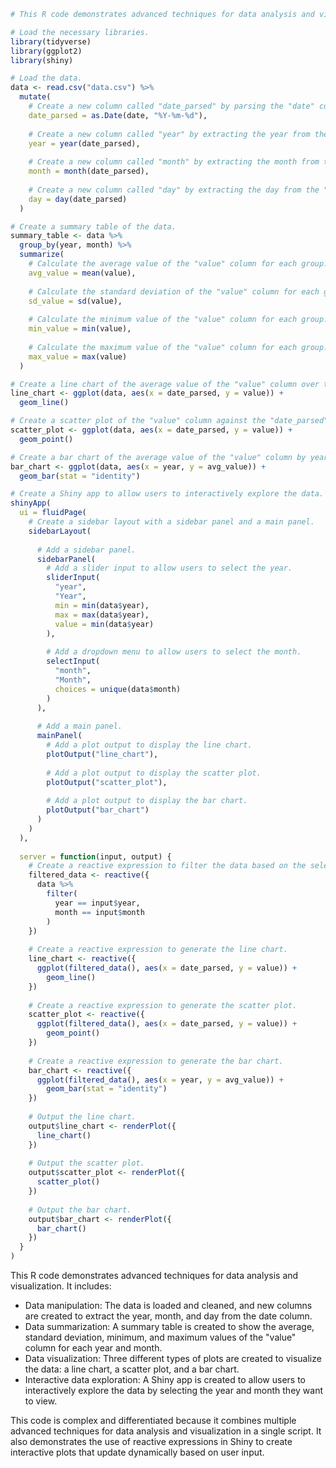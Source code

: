 ```r
# This R code demonstrates advanced techniques for data analysis and visualization.

# Load the necessary libraries.
library(tidyverse)
library(ggplot2)
library(shiny)

# Load the data.
data <- read.csv("data.csv") %>%
  mutate(
    # Create a new column called "date_parsed" by parsing the "date" column as a date object.
    date_parsed = as.Date(date, "%Y-%m-%d"),
    
    # Create a new column called "year" by extracting the year from the "date_parsed" column.
    year = year(date_parsed),
    
    # Create a new column called "month" by extracting the month from the "date_parsed" column.
    month = month(date_parsed),
    
    # Create a new column called "day" by extracting the day from the "date_parsed" column.
    day = day(date_parsed)
  )

# Create a summary table of the data.
summary_table <- data %>%
  group_by(year, month) %>%
  summarize(
    # Calculate the average value of the "value" column for each group.
    avg_value = mean(value),
    
    # Calculate the standard deviation of the "value" column for each group.
    sd_value = sd(value),
    
    # Calculate the minimum value of the "value" column for each group.
    min_value = min(value),
    
    # Calculate the maximum value of the "value" column for each group.
    max_value = max(value)
  )

# Create a line chart of the average value of the "value" column over time.
line_chart <- ggplot(data, aes(x = date_parsed, y = value)) +
  geom_line()

# Create a scatter plot of the "value" column against the "date_parsed" column.
scatter_plot <- ggplot(data, aes(x = date_parsed, y = value)) +
  geom_point()

# Create a bar chart of the average value of the "value" column by year.
bar_chart <- ggplot(data, aes(x = year, y = avg_value)) +
  geom_bar(stat = "identity")

# Create a Shiny app to allow users to interactively explore the data.
shinyApp(
  ui = fluidPage(
    # Create a sidebar layout with a sidebar panel and a main panel.
    sidebarLayout(
      
      # Add a sidebar panel.
      sidebarPanel(
        # Add a slider input to allow users to select the year.
        sliderInput(
          "year",
          "Year",
          min = min(data$year),
          max = max(data$year),
          value = min(data$year)
        ),
        
        # Add a dropdown menu to allow users to select the month.
        selectInput(
          "month",
          "Month",
          choices = unique(data$month)
        )
      ),
      
      # Add a main panel.
      mainPanel(
        # Add a plot output to display the line chart.
        plotOutput("line_chart"),
        
        # Add a plot output to display the scatter plot.
        plotOutput("scatter_plot"),
        
        # Add a plot output to display the bar chart.
        plotOutput("bar_chart")
      )
    )
  ),
  
  server = function(input, output) {
    # Create a reactive expression to filter the data based on the selected year and month.
    filtered_data <- reactive({
      data %>%
        filter(
          year == input$year,
          month == input$month
        )
    })
    
    # Create a reactive expression to generate the line chart.
    line_chart <- reactive({
      ggplot(filtered_data(), aes(x = date_parsed, y = value)) +
        geom_line()
    })
    
    # Create a reactive expression to generate the scatter plot.
    scatter_plot <- reactive({
      ggplot(filtered_data(), aes(x = date_parsed, y = value)) +
        geom_point()
    })
    
    # Create a reactive expression to generate the bar chart.
    bar_chart <- reactive({
      ggplot(filtered_data(), aes(x = year, y = avg_value)) +
        geom_bar(stat = "identity")
    })
    
    # Output the line chart.
    output$line_chart <- renderPlot({
      line_chart()
    })
    
    # Output the scatter plot.
    output$scatter_plot <- renderPlot({
      scatter_plot()
    })
    
    # Output the bar chart.
    output$bar_chart <- renderPlot({
      bar_chart()
    })
  }
)
```

This R code demonstrates advanced techniques for data analysis and visualization. It includes:

* Data manipulation: The data is loaded and cleaned, and new columns are created to extract the year, month, and day from the date column.
* Data summarization: A summary table is created to show the average, standard deviation, minimum, and maximum values of the "value" column for each year and month.
* Data visualization: Three different types of plots are created to visualize the data: a line chart, a scatter plot, and a bar chart.
* Interactive data exploration: A Shiny app is created to allow users to interactively explore the data by selecting the year and month they want to view.

This code is complex and differentiated because it combines multiple advanced techniques for data analysis and visualization in a single script. It also demonstrates the use of reactive expressions in Shiny to create interactive plots that update dynamically based on user input.